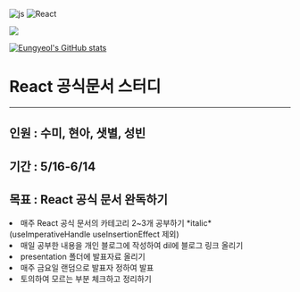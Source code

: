 ![js](https://img.shields.io/badge/JavaScript-F7DF1E?style=for-the-badge&logo=JavaScript&logoColor=white)
![React](https://img.shields.io/badge/React-20232A?style=for-the-badge&logo=react&logoColor=61DAFB)

<a href="https://hits.seeyoufarm.com"><img src="https://hits.seeyoufarm.com/api/count/incr/badge.svg?url=https%3A%2F%2Fgithub.com%2Fejaman&count_bg=%23000000&title_bg=%23000000&icon=github.svg&icon_color=%23FFFFFF&title=Github&edge_flat=true"/></a>

[![Eungyeol's GitHub stats](https://github-readme-stats.vercel.app/api?username=Eungyeol41&count_private=true&custom_title=Eungyeol's&nbsp;github&nbsp;&bg_color=30,7F7FD5,86A8E7,91eae4&title_color=fff&text_color=fff)](https://github.com/anuraghazra/github-readme-stats)


# React 공식문서 스터디

---

## 인원 : 수미, 현아, 샛별, 성빈

## 기간 : 5/16-6/14

## 목표 : React 공식 문서 완독하기

<li>매주 React 공식 문서의 카테고리 2~3개 공부하기 *italic*(useImperativeHandle useInsertionEffect 제외)</li>
<li>매일 공부한 내용을 개인 블로그에 작성하여 dil에 블로그 링크 올리기</li>
<li>presentation 폴더에 발표자료 올리기</li>
<li>매주 금요일 랜덤으로 발표자 정하여 발표</li>
<li>토의하여 모르는 부분 체크하고 정리하기</li>

